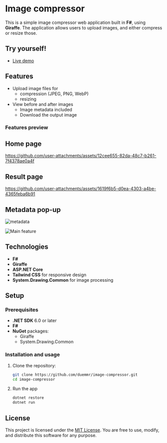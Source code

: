 # Image compressor

This is a simple image compressor web application built in **F#**, using **Giraffe**. The application allows users to upload images, and either compress or resize those.

## Try yourself!
- [Live demo](https://imagecompressor-eycnemgnhthqhubu.westeurope-01.azurewebsites.net/)

## Features

- Upload image files for
  - compression (JPEG, PNG, WebP)
  - resizing
- View before and after images
  - Image metadata included
  - Download the output image

### Features preview

## Home page
https://github.com/user-attachments/assets/12cee655-82da-48c7-b261-7f4378ae0a4f

## Result page
https://github.com/user-attachments/assets/1619f6b5-d0ea-4303-a4be-4365feba6b91

## Metadata pop-up
![metadata](https://github.com/user-attachments/assets/a7398bc5-8513-4d21-90be-f49fb3edb556)


<img src="https://i.gyazo.com/3b568cfed2f52f547e48436e84ed3dc2.mp4" alt="Main feature" />


## Technologies

- **F#**
- **Giraffe**
- **ASP.NET Core**
- **Tailwind CSS** for responsive design
- **System.Drawing.Common** for image processing

## Setup

### Prerequisites

- **.NET SDK** 6.0 or later
- **F#**
- **NuGet** packages:
  - Giraffe
  - System.Drawing.Common

### Installation and usage

1. Clone the repository:
   ```bash
   git clone https://github.com/duemmr/image-compressor.git
   cd image-compressor
   ```
2. Run the app
    ```bash
    dotnet restore
    dotnet run
    ```

## License

This project is licensed under the [MIT License](./LICENSE). You are free to use, modify, and distribute this software for any purpose.
